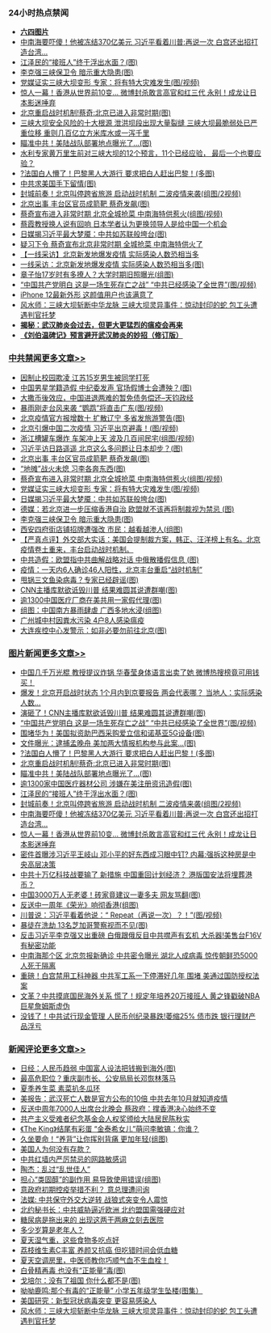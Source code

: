 <div class="catlist">
<h3>24小时热点禁闻</h3>
<ul>
<li><b><a href="64photo" target="_blank">六四图片</a></b></li>
<li><a href="https://github.com/fqnews/bnews/blob/master/topimagenews/20200614/1344405.md">中南海要吓傻！他被冻结370亿美元 习近平看着川普:再说一次 白宫还出招打造台湾...</a></li>
<li><a href="https://github.com/fqnews/bnews/blob/master/topimagenews/20200614/1344428.md">江泽民的“接班人”终于浮出水面？(图)</a></li>
<li><a href="https://github.com/fqnews/bnews/blob/master/cbnews/20200614/1344667.md">李克强三峡保卫令 暗示重大隐患(图)</a></li>
<li><a href="https://github.com/fqnews/bnews/blob/master/cbnews/20200614/1344673.md">党媒证实三峡大坝变形 专家：将有特大灾难发生(图/视频)</a></li>
<li><a href="https://github.com/fqnews/bnews/blob/master/topimagenews/20200613/1344380.md">惊人一幕！香港从世界前10变… 微博封杀敢言高官和红三代 永别！成龙让日本影迷唾弃</a></li>
<li><a href="https://github.com/fqnews/bnews/blob/master/topimagenews/20200614/1344509.md">北京重启战时机制!蔡奇:北京已进入非常时期(图)</a></li>
<li><a href="https://github.com/fqnews/bnews/blob/master/comments/20200614/1344475.md">三峡大坝安全风险的十大根源 泄洪坝段出现大量裂缝 三峡大坝最脆弱处已严重位移 重则几百亿立方米库水或一泻千里</a></li>
<li><a href="https://github.com/fqnews/bnews/blob/master/topimagenews/20200614/1344501.md">瞄准中共！美陆战队部署地点曝光了…(图)</a></li>
<li><a href="https://github.com/fqnews/bnews/blob/master/comments/20200614/1344457.md">水利专家黄万里生前对三峡大坝的12个预言，11个已经应验， 最后一个也要应验？</a></li>
<li><a href="https://github.com/fqnews/bnews/blob/master/topimagenews/20200614/1344556.md">?法国白人懵了！巴黎黑人大游行 要求把白人赶出巴黎！(多图)</a></li>
<li><a href="https://github.com/fqnews/bnews/blob/master/comments/20200614/1344508.md">中共求美国手下留情(图)</a></li>
<li><a href="https://github.com/fqnews/bnews/blob/master/topimagenews/20200614/1344427.md">封城前奏！北京叫停跨省旅游 启动战时机制 二波疫情来袭(组图/2视频)</a></li>
<li><a href="https://github.com/fqnews/bnews/blob/master/cbnews/20200614/1344693.md">北京出事 丰台区官员成箭靶 蔡奇发飙(图)</a></li>
<li><a href="https://github.com/fqnews/bnews/blob/master/cbnews/20200614/1344675.md">蔡奇宣布进入非常时期 北京全城抢菜 中南海特供惹火(组图/视频)</a></li>
<li><a href="https://github.com/fqnews/bnews/blob/master/headline/20200614/1344483.md">蔡霞教授换人说有回响 日本学者认为更换领导人是给中国一个机会</a></li>
<li><a href="https://github.com/fqnews/bnews/blob/master/cbnews/20200614/1344669.md">日媒揭习近平最大梦魇：中共如苏联般垮台(图)</a></li>
<li><a href="https://github.com/fqnews/bnews/blob/master/comments/20200614/1344514.md">疑习下令 蔡奇宣布北京非常时期 全城抢菜 中南海特供火了</a></li>
<li><a href="https://github.com/fqnews/bnews/blob/master/comments/20200614/1344445.md">【一线采访】北京新发地爆发疫情  实际感染人数恐相当多</a></li>
<li><a href="https://github.com/fqnews/bnews/blob/master/cbnews/20200614/1344528.md">一线采访：北京新发地爆发疫情 实际感染人数恐相当多(图)</a></li>
<li><a href="https://github.com/fqnews/bnews/blob/master/yule/20200614/1344434.md">章子怡17岁时有多撩人？大学时期旧照曝光(组图)</a></li>
<li><a href="https://github.com/fqnews/bnews/blob/master/topimagenews/20200614/1344678.md">“中国共产党明白 这是一场生死存亡之战” “中共已经感染了全世界”(图/视频)</a></li>
<li><a href="https://github.com/fqnews/bnews/blob/master/cnnews/20200614/1344496.md">iPhone 12最新外形 这颜值用户也该满意了</a></li>
<li><a href="https://github.com/fqnews/bnews/blob/master/comments/20200614/1344621.md">风水师：三峡大坝斩断中华龙脉 三峡大坝灵异事件：惊动封印的蛇 包工头遭遇判官托梦</a></li>
<li><b><a href="https://github.com/fqnews/bnews/blob/master/comments/20200211/1275071.md" target="_blank">揭秘：武汉肺炎会过去，但更大更猛烈的瘟疫会再来</a></b></li>
<li><b><a href="https://github.com/fqnews/bnews/blob/master/comments/20200207/1272816.md" target="_blank">《刘伯温碑记》预言避开武汉肺炎的妙招（修订版）</a></b></li>
</ul>
</div>

<div class="catlist">
<h3><a href="https://github.com/fqnews/bnews/blob/master/cbnews/" target="_blank">中共禁闻</a><span><a href="https://github.com/fqnews/bnews/blob/master/cbnews/" target="_blank" rel="nofollow">更多文章>></a></span></h3>
<ul>
<li><a href="https://github.com/fqnews/bnews/blob/master/cbnews/20200614/1344745.md" target="_blank">因制止校园欺凌 江苏15岁男生被同学打死</a></li>
<li><a href="https://github.com/fqnews/bnews/blob/master/cbnews/20200614/1344731.md" target="_blank">中国男星学籍造假 中纪委发声 官场假博士会遭殃？(图)</a></li>
<li><a href="https://github.com/fqnews/bnews/blob/master/cbnews/20200614/1344728.md" target="_blank">大撒币後效应，中国进退两难的暂免债务偿还&#8211;天钧政经</a></li>
<li><a href="https://github.com/fqnews/bnews/blob/master/cbnews/20200614/1344727.md" target="_blank">暴雨刚走台风来袭 “鹦鹉”将直击广东(图/视频)</a></li>
<li><a href="https://github.com/fqnews/bnews/blob/master/cbnews/20200614/1344726.md" target="_blank">北京疫情官方报增数十 扩散辽宁 多省发旅游警告(图)</a></li>
<li><a href="https://github.com/fqnews/bnews/blob/master/cbnews/20200614/1344718.md" target="_blank">北京引爆中国二次疫情 习近平出京避毒！(图/视频)</a></li>
<li><a href="https://github.com/fqnews/bnews/blob/master/cbnews/20200614/1344714.md" target="_blank">浙江槽罐车爆炸 车架冲上天 波及几百间民宅(组图/视频)</a></li>
<li><a href="https://github.com/fqnews/bnews/blob/master/cbnews/20200614/1344707.md" target="_blank">习近平访日路遥遥 北京这么多问题让日本却步？(图)</a></li>
<li><a href="https://github.com/fqnews/bnews/blob/master/cbnews/20200614/1344693.md" target="_blank">北京出事 丰台区官员成箭靶 蔡奇发飙(图)</a></li>
<li><a href="https://github.com/fqnews/bnews/blob/master/cbnews/20200614/1344691.md" target="_blank">“地摊”战火未熄 习李各奔东西(图)</a></li>
<li><a href="https://github.com/fqnews/bnews/blob/master/cbnews/20200614/1344675.md" target="_blank">蔡奇宣布进入非常时期 北京全城抢菜 中南海特供惹火(组图/视频)</a></li>
<li><a href="https://github.com/fqnews/bnews/blob/master/cbnews/20200614/1344673.md" target="_blank">党媒证实三峡大坝变形 专家：将有特大灾难发生(图/视频)</a></li>
<li><a href="https://github.com/fqnews/bnews/blob/master/cbnews/20200614/1344669.md" target="_blank">日媒揭习近平最大梦魇：中共如苏联般垮台(图)</a></li>
<li><a href="https://github.com/fqnews/bnews/blob/master/cbnews/20200614/1344668.md" target="_blank">德媒：若北京进一步压缩香港自治 欧盟就不该再将制裁视为禁忌 (图)</a></li>
<li><a href="https://github.com/fqnews/bnews/blob/master/cbnews/20200614/1344667.md" target="_blank">李克强三峡保卫令 暗示重大隐患(图)</a></li>
<li><a href="https://github.com/fqnews/bnews/blob/master/cbnews/20200614/1344666.md" target="_blank">西安四府街店铺招牌遭强改 市民：越看越渗人(组图)</a></li>
<li><a href="https://github.com/fqnews/bnews/blob/master/cbnews/20200614/1344664.md" target="_blank">【严真点评】外交部大实话：美国会提制裁方案，韩正、汪洋榜上有名。北京疫情卷土重来，丰台启动战时机制。</a></li>
<li><a href="https://github.com/fqnews/bnews/blob/master/cbnews/20200614/1344638.md" target="_blank">中共造假：欧盟指中共曲解战略对话 中俄散播假信息 (图)</a></li>
<li><a href="https://github.com/fqnews/bnews/blob/master/cbnews/20200614/1344606.md" target="_blank">疫情：一天内6人确诊46人阳性，北京丰台重启“战时机制”</a></li>
<li><a href="https://github.com/fqnews/bnews/blob/master/cbnews/20200614/1344602.md" target="_blank">甩锅三文鱼染病毒？专家已经辟谣(图)</a></li>
<li><a href="https://github.com/fqnews/bnews/blob/master/cbnews/20200614/1344565.md" target="_blank">CNN主播库默欲诋毁川普 结果难圆其说遭群嘲(图)</a></li>
<li><a href="https://github.com/fqnews/bnews/blob/master/cbnews/20200614/1344561.md" target="_blank">逾1300中国医疗厂商在美共用一家假代理(图)</a></li>
<li><a href="https://github.com/fqnews/bnews/blob/master/cbnews/20200614/1344560.md" target="_blank">组图：中国南方暴雨肆虐 广西多地水浸(组图)</a></li>
<li><a href="https://github.com/fqnews/bnews/blob/master/cbnews/20200614/1344559.md" target="_blank">广州城中村因粪水污染 4户8人感染瘟疫</a></li>
<li><a href="https://github.com/fqnews/bnews/blob/master/cbnews/20200614/1344558.md" target="_blank">大连疾控中心发警示：如非必要勿前往北京(图)</a></li>

</ul>
</div>
<div class="catlist">
<h3><a href="https://github.com/fqnews/bnews/blob/master/topimagenews/" target="_blank">图片新闻</a><span><a href="https://github.com/fqnews/bnews/blob/master/topimagenews/" target="_blank" rel="nofollow">更多文章>></a></span></h3>
<ul>
<li><a href="https://github.com/fqnews/bnews/blob/master/topimagenews/20200614/1344807.md" target="_blank">中国几千万光棍 教授提议炸锅 华春莹身体语言出卖了她 微博热搜榜竟可用钱买！</a></li>
<li><a href="https://github.com/fqnews/bnews/blob/master/topimagenews/20200614/1344730.md" target="_blank">爆发！北京开启战时状态 1个月内到京要报告 两会代表哪？ 当地人：实际感染人数&#8230;</a></li>
<li><a href="https://github.com/fqnews/bnews/blob/master/topimagenews/20200614/1344681.md" target="_blank">演砸了！CNN主播库默欲诋毁川普 结果难圆其说遭群嘲(图)</a></li>
<li><a href="https://github.com/fqnews/bnews/blob/master/topimagenews/20200614/1344678.md" target="_blank">“中国共产党明白 这是一场生死存亡之战” “中共已经感染了全世界”(图/视频)</a></li>
<li><a href="https://github.com/fqnews/bnews/blob/master/topimagenews/20200614/1344601.md" target="_blank">围堵华为！美国拟资助巴西采购爱立信和诺基亚5G设备(图)</a></li>
<li><a href="https://github.com/fqnews/bnews/blob/master/topimagenews/20200614/1344600.md" target="_blank">文件曝光：逮捕孟晚舟 美加两大情报机构参与此案…(图)</a></li>
<li><a href="https://github.com/fqnews/bnews/blob/master/topimagenews/20200614/1344556.md" target="_blank">?法国白人懵了！巴黎黑人大游行 要求把白人赶出巴黎！(多图)</a></li>
<li><a href="https://github.com/fqnews/bnews/blob/master/topimagenews/20200614/1344509.md" target="_blank">北京重启战时机制!蔡奇:北京已进入非常时期(图)</a></li>
<li><a href="https://github.com/fqnews/bnews/blob/master/topimagenews/20200614/1344501.md" target="_blank">瞄准中共！美陆战队部署地点曝光了…(图)</a></li>
<li><a href="https://github.com/fqnews/bnews/blob/master/topimagenews/20200614/1344451.md" target="_blank">逾1300家中国医疗器材公司 涉嫌在美注册资讯造假(图)</a></li>
<li><a href="https://github.com/fqnews/bnews/blob/master/topimagenews/20200614/1344428.md" target="_blank">江泽民的“接班人”终于浮出水面？(图)</a></li>
<li><a href="https://github.com/fqnews/bnews/blob/master/topimagenews/20200614/1344427.md" target="_blank">封城前奏！北京叫停跨省旅游 启动战时机制 二波疫情来袭(组图/2视频)</a></li>
<li><a href="https://github.com/fqnews/bnews/blob/master/topimagenews/20200614/1344405.md" target="_blank">中南海要吓傻！他被冻结370亿美元 习近平看着川普:再说一次 白宫还出招打造台湾&#8230;</a></li>
<li><a href="https://github.com/fqnews/bnews/blob/master/topimagenews/20200613/1344380.md" target="_blank">惊人一幕！香港从世界前10变… 微博封杀敢言高官和红三代 永别！成龙让日本影迷唾弃</a></li>
<li><a href="https://github.com/fqnews/bnews/blob/master/topimagenews/20200613/1344345.md" target="_blank">密件首曝涉习近平王岐山 邓小平的好东西成习眼中钉? 内幕:强拆这种房是中央高层决策</a></li>
<li><a href="https://github.com/fqnews/bnews/blob/master/topimagenews/20200613/1344335.md" target="_blank">中共十万亿科技战要输了 新措施 中国重回计划经济？ 港版国安法将埋葬港币？</a></li>
<li><a href="https://github.com/fqnews/bnews/blob/master/topimagenews/20200613/1344214.md" target="_blank">中国3000万人无老婆！砖家竟建议一妻多夫 网友骂翻(图)</a></li>
<li><a href="https://github.com/fqnews/bnews/blob/master/topimagenews/20200613/1344122.md" target="_blank">反送中一周年《荣光》响彻香港(组图)</a></li>
<li><a href="https://github.com/fqnews/bnews/blob/master/topimagenews/20200613/1344064.md" target="_blank">川普说：习近平看着他说：“ Repeat（再说一次）？！”(图/视频)</a></li>
<li><a href="https://github.com/fqnews/bnews/blob/master/topimagenews/20200613/1344059.md" target="_blank">暴徒在洗劫 13名芝加哥警察视而不见(图)</a></li>
<li><a href="https://github.com/fqnews/bnews/blob/master/topimagenews/20200613/1343882.md" target="_blank">反击习近平李克强又出重磅 白俄跟俄反目中共噤声有玄机 大杀器!美售台F16V有秘密功能</a></li>
<li><a href="https://github.com/fqnews/bnews/blob/master/topimagenews/20200613/1343881.md" target="_blank">中南海那个区 北京忽报新确诊 中共密令曝光 湖北人成病毒 惊传朝鲜恐5000人死于隔离</a></li>
<li><a href="https://github.com/fqnews/bnews/blob/master/topimagenews/20200612/1343812.md" target="_blank">重磅！白宫禁用工科神器 中共军工系一下停滞好几年 围堵 美通过国防授权法案</a></li>
<li><a href="https://github.com/fqnews/bnews/blob/master/topimagenews/20200612/1343768.md" target="_blank">文革？中共摸底国民海外关系 慌了！规定年培养20万接班人 黄之锋戳破NBA巨星詹姆斯虚伪</a></li>
<li><a href="https://github.com/fqnews/bnews/blob/master/topimagenews/20200612/1343744.md" target="_blank">没钱了！中共试行现金管理 人民币创纪录暴跌!萎缩25% 债市跌 银行理财产品浮亏</a></li>

</ul>
</div>
<div class="catlist">
<h3><a href="https://github.com/fqnews/bnews/blob/master/comments/" target="_blank">新闻评论</a><span><a href="https://github.com/fqnews/bnews/blob/master/comments/" target="_blank" rel="nofollow">更多文章>></a></span></h3>
<ul>
<li><a href="https://github.com/fqnews/bnews/blob/master/comments/20200614/1344823.md" target="_blank">日经：人民币趋弱 中国富人设法把钱搬到海外(图)</a></li>
<li><a href="https://github.com/fqnews/bnews/blob/master/comments/20200614/1344813.md" target="_blank">最高危职位？重庆副市长、公安局局长邓恢林落马</a></li>
<li><a href="https://github.com/fqnews/bnews/blob/master/comments/20200614/1344812.md" target="_blank">夏季养生菜 素菜扒冬瓜环</a></li>
<li><a href="https://github.com/fqnews/bnews/blob/master/comments/20200614/1344794.md" target="_blank">美报告：武汉死亡人数是官方公布的10倍 中共去年10月就知道疫情</a></li>
<li><a href="https://github.com/fqnews/bnews/blob/master/comments/20200614/1344791.md" target="_blank">反送中周年7000人出席台北晚会  蔡政府：撑香港决心始终不变</a></li>
<li><a href="https://github.com/fqnews/bnews/blob/master/comments/20200614/1344760.md" target="_blank">共产主义受难者纪念基金会人权奖颁给大陆居民陈秋实</a></li>
<li><a href="https://github.com/fqnews/bnews/blob/master/comments/20200614/1344742.md" target="_blank">《The King》结尾有彩蛋   “金泰希女儿”萌问李敏镐：你谁？</a></li>
<li><a href="https://github.com/fqnews/bnews/blob/master/comments/20200614/1344739.md" target="_blank">久坐要命！“养背”让你挥别背痛 更加年轻(组图)</a></li>
<li><a href="https://github.com/fqnews/bnews/blob/master/comments/20200614/1344716.md" target="_blank">美国人为何没有存款？</a></li>
<li><a href="https://github.com/fqnews/bnews/blob/master/comments/20200614/1344711.md" target="_blank">中共红墙内严厉禁忌的网路敏感词</a></li>
<li><a href="https://github.com/fqnews/bnews/blob/master/comments/20200614/1344708.md" target="_blank">陶杰：乱过“乱世佳人”</a></li>
<li><a href="https://github.com/fqnews/bnews/blob/master/comments/20200614/1344680.md" target="_blank">担心“类固醇”的副作用 易导致使用错误(组图)</a></li>
<li><a href="https://github.com/fqnews/bnews/blob/master/comments/20200614/1344674.md" target="_blank">意政府初期控疫举措不利？ 意总理遭问询</a></li>
<li><a href="https://github.com/fqnews/bnews/blob/master/comments/20200614/1344672.md" target="_blank">法媒: 中共保守外交大逆转  战狼式突变令人震惊</a></li>
<li><a href="https://github.com/fqnews/bnews/blob/master/comments/20200614/1344671.md" target="_blank">北约秘书长：中共威胁逼近欧洲 北约盟国需强硬应对</a></li>
<li><a href="https://github.com/fqnews/bnews/blob/master/comments/20200614/1344653.md" target="_blank">糖尿病是拖出来的 出现这两干两麻立刻去医院</a></li>
<li><a href="https://github.com/fqnews/bnews/blob/master/comments/20200614/1344652.md" target="_blank">多少岁算是老年人？</a></li>
<li><a href="https://github.com/fqnews/bnews/blob/master/comments/20200614/1344651.md" target="_blank">夏天湿气重，这些食物多吃点好</a></li>
<li><a href="https://github.com/fqnews/bnews/blob/master/comments/20200614/1344650.md" target="_blank">荔枝维生素C丰富 养颜又抗癌 但吃错时间会低血糖</a></li>
<li><a href="https://github.com/fqnews/bnews/blob/master/comments/20200614/1344649.md" target="_blank">夏天空调房里，中医师教你巧顺气血不生血栓！</a></li>
<li><a href="https://github.com/fqnews/bnews/blob/master/comments/20200614/1344635.md" target="_blank">白骨精再毒 也没有“正能量”毒(图)</a></li>
<li><a href="https://github.com/fqnews/bnews/blob/master/comments/20200614/1344634.md" target="_blank">戈培尔：没有了祖国 你什么都不是(图)</a></li>
<li><a href="https://github.com/fqnews/bnews/blob/master/comments/20200614/1344633.md" target="_blank">呦呦鹿鸣:那个有毒的“正能量” 小学五年级学生坠楼(图集）</a></li>
<li><a href="https://github.com/fqnews/bnews/blob/master/comments/20200614/1344628.md" target="_blank">美国研究：新型冠状病毒突变 更容易感染人</a></li>
<li><a href="https://github.com/fqnews/bnews/blob/master/comments/20200614/1344621.md" target="_blank">风水师：三峡大坝斩断中华龙脉 三峡大坝灵异事件：惊动封印的蛇 包工头遭遇判官托梦</a></li>

</ul>
</div>
